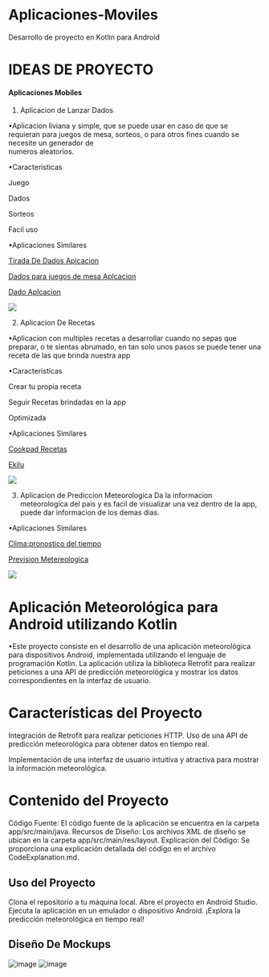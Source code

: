 # Aplicaciones-Moviles
Desarrollo de proyecto en Kotlin para Android
# IDEAS DE PROYECTO 
#### Aplicaciones Mobiles

1. Aplicacion de Lanzar Dados

  •Aplicacion liviana y simple, que se puede usar en caso de que se requieran para juegos de mesa, sorteos, o para otros fines cuando se necesite un generador de   
   numeros aleatorios.

•Caracteristicas

Juego

Dados 

Sorteos

Facil uso


•Aplicaciones Similares

[Tirada De Dados Aplcacion](https://play.google.com/store/apps/details?id=com.senyuk.dicerollsns)

[Dados para juegos de mesa Aplcacion](https://play.google.com/store/apps/details?id=net.kosev.dicing)

[Dado Aplcacion](https://play.google.com/store/apps/details?id=com.noApp.dice)

![](https://play-lh.googleusercontent.com/D41-7D1_06BsXVBIj4BQprKep0QqQj38B6zIsWTaZ_O5OnfOq1gLQetQzpFfvuSSnw)

2. Aplicacion De Recetas 

  •Aplicacion con multiples recetas a desarrollar cuando no sepas que preparar, o te sientas abrumado, en tan solo unos pasos se puede tener una receta de las que 
   brinda nuestra app

•Caracteristicas

Crear tu propia receta

Seguir Recetas brindadas en la app

Optimizada

•Aplicaciones Similares

[Cookpad Recetas](https://play.google.com/store/apps/details?id=com.mufumbo.android.recipe.search)

[Ekilu](https://play.google.com/store/apps/details?id=es.nooddle)

![](https://crehana-blog.imgix.net/media/filer_public/86/23/8623443b-9801-4cbb-83ac-91e541cf2eee/apps-de-cocina-gratis.jpg?auto=format&q=50)

3. Aplicacion de Prediccion Meteorologica
Da la informacion meteorologica del pais y es facil de visualizar una vez dentro de la app, puede dar informacion de los demas dias.

•Aplicaciones Similares

[Clima:pronostico del tiempo](https://play.google.com/store/apps/details?id=com.weather.nold.forecast)

[Prevision Metereologica](https://play.google.com/store/apps/details?id=live.weather.vitality.studio.forecast.widget)


![](https://i.blogs.es/9f858d/sunny-app-tiempo-1/450_1000.webp)





# Aplicación Meteorológica para Android utilizando Kotlin

•Este proyecto consiste en el desarrollo de una aplicación meteorológica para dispositivos Android, implementada utilizando el lenguaje de programación Kotlin. La aplicación utiliza la biblioteca Retrofit para realizar peticiones a una API de predicción meteorológica y mostrar los datos correspondientes en la interfaz de usuario.

# Características del Proyecto

Integración de Retrofit para realizar peticiones HTTP.
Uso de una API de predicción meteorológica para obtener datos en tiempo real.

Implementación de una interfaz de usuario intuitiva y atractiva para mostrar la información meteorológica.

# Contenido del Proyecto
Código Fuente: El código fuente de la aplicación se encuentra en la carpeta app/src/main/java.
Recursos de Diseño: Los archivos XML de diseño se ubican en la carpeta app/src/main/res/layout.
Explicación del Código: Se proporciona una explicación detallada del código en el archivo CodeExplanation.md.

## Uso del Proyecto
Clona el repositorio a tu máquina local.
Abre el proyecto en Android Studio.
Ejecuta la aplicación en un emulador o dispositivo Android.
¡Explora la predicción meteorológica en tiempo real!

## Diseño De Mockups


![image](https://github.com/Banquitohud/Aplicacion-Mobil-Kotlin/assets/126008295/7ea0eceb-1a49-441d-9f4f-d8708efd1a1a)
![image](https://github.com/Banquitohud/Aplicacion-Mobil-Kotlin/assets/126008295/badfafad-c7e3-49a8-bb34-69ce9c7cfc18)




